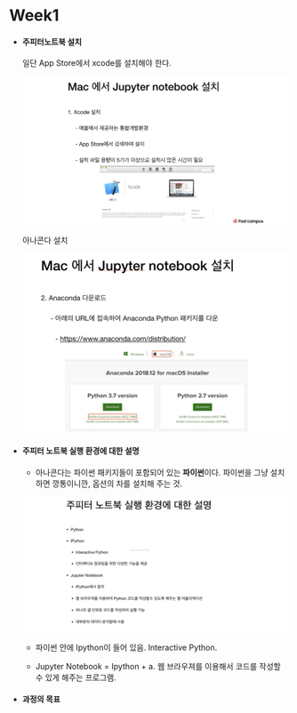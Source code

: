 # Week1

- #### 주피터노트북 설치

  일단 App Store에서 xcode를 설치해야 한다. 

  ![1](./resources/week1/1_1.png)

  아나콘다 설치 

  ![1](./resources/week1/1_2.png)



- #### 주피터 노트북 실행 환경에 대한 설명

  - 아나콘다는 파이썬 패키지들이 포함되어 있는 **파이썬**이다. 파이썬을 그냥 설치하면 깡통이니깐, 옵션의 차를 설치해 주는 것. 

  ![1](./resources/week1/1_3.png)

  - 파이썬 안에 Ipython이 들어 있음. Interactive Python. 

  - Jupyter Notebook = Ipython + a. 웹 브라우져를 이용해서 코드를 작성할 수 있게 해주는 프로그램. 

    

- #### 과정의 목표

  

